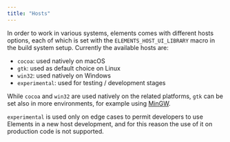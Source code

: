 ```yaml
---
title: "Hosts"
---
```


In order to work in various systems, elements comes with different hosts
options, each of which is set with the `ELEMENTS_HOST_UI_LIBRARY` macro in the
build system setup.
Currently the available hosts are:

- `cocoa`:        used natively on macOS
- `gtk`:          used as default choice on Linux
- `win32`:        used natively on Windows
- `experimental`: used for testing / development stages

While `cocoa` and `win32` are used natively on the related platforms, `gtk` can
be set also in more environments, for example using [MinGW].

`experimental` is used only on edge cases to permit developers to use Elements
in a new host development, and for this reason the use of it on production code
is not supported.

[MinGW]: setup#windows-mingw--gtk
